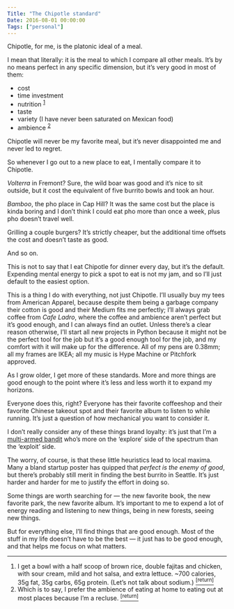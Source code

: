 ```yaml
---
Title: "The Chipotle standard"
Date: 2016-08-01 00:00:00
Tags: ["personal"]
---
```


<p>Chipotle, for me, is the platonic ideal of a meal.</p>


<p>I mean that literally: it is the meal to which I compare all other meals.  It’s by no means perfect in any specific dimension, but it’s very good in most of them:</p>


<ul>
<li>cost</li>
<li>time investment</li>
<li>nutrition <sup class="footnote-ref" id="fnref:1"><a href="#fn:1" rel="footnote">1</a></sup></li>
<li>taste</li>
<li>variety (I have never been saturated on Mexican food)</li>
<li>ambience <sup class="footnote-ref" id="fnref:2"><a href="#fn:2" rel="footnote">2</a></sup></li>
</ul>


<p>Chipotle will never be my favorite meal, but it’s never disappointed me and never led to regret.</p>


<p>So whenever I go out to a new place to eat, I mentally compare it to Chipotle.</p>


<p><em>Volterra</em> in Fremont?  Sure, the wild boar was good and it’s nice to sit outside, but it cost the equivalent of five burrito bowls and took an hour.</p>


<p><em>Bamboo</em>, the pho place in Cap Hill?  It was the same cost but the place is kinda boring and I don’t think I could eat pho more than once a week, plus pho doesn’t travel well.</p>


<p>Grilling a couple burgers?  It’s strictly cheaper, but the additional time offsets the cost and doesn’t taste as good.</p>


<p>And so on.</p>


<p>This is not to say that I eat Chipotle for dinner every day, but it’s the default.  Expending mental energy to pick a spot to eat is not my jam, and so I’ll just default to the easiest option.</p>


<p>This is a thing I do with everything, not just Chipotle.  I’ll usually buy my tees from American Apparel, because despite them being a garbage company their cotton is good and their Medium fits me perfectly; I’ll always grab coffee from <em>Cafe Ladro</em>, where the coffee and ambience aren’t perfect but it’s good enough, and I can always find an outlet.  Unless there’s a clear reason otherwise, I’ll start all new projects in Python because it might not be the perfect tool for the job but it’s a good enough tool for the job, and my comfort with it will make up for the difference.  All of my pens are 0.38mm; all my frames are IKEA; all my music is Hype Machine or Pitchfork approved.</p>


<p>As I grow older, I get more of these standards. More and more things are good enough to the point where it’s less and less worth it to expand my horizons.</p>


<p>Everyone does this, right?  Everyone has their favorite coffeeshop and their favorite Chinese takeout spot and their favorite album to listen to while running.  It’s just a question of how mechanical you want to consider it.</p>


<p>I don’t really consider any of these things brand loyalty: it’s just that I’m a <a href="https://en.wikipedia.org/wiki/Multi-armed_bandit">multi-armed bandit</a> who’s more on the ‘explore’ side of the spectrum than the ‘exploit’ side.</p>


<p>The worry, of course, is that these little heuristics lead to local maxima.  Many a bland startup poster has quipped that <em>perfect is the enemy of good</em>, but there’s probably still merit in finding the best burrito in Seattle.  It’s just harder and harder for me to justify the effort in doing so.</p>


<p>Some things are worth searching for — the new favorite book, the new favorite park, the new favorite album.  It’s important to me to expend a lot of energy reading and listening to new things, being in new forests, seeing new things.</p>


<p>But for everything else, I’ll find things that are good enough.  Most of the stuff in my life doesn’t have to be the best — it just has to be good enough, and that helps me focus on what matters.</p>


<div class="footnotes">
<hr/>
<ol>
<li id="fn:1">I get a bowl with a half scoop of brown rice, double fajitas and chicken, with sour cream, mild and hot salsa, and extra lettuce.  ~700 calories, 35g fat, 35g carbs, 65g protein.  (Let’s not talk about sodium.)
 <a class="footnote-return" href="#fnref:1"><sup>[return]</sup></a></li>
<li id="fn:2">Which is to say, I prefer the ambience of eating at home to eating out at most places because I’m a recluse.
 <a class="footnote-return" href="#fnref:2"><sup>[return]</sup></a></li>
</ol>
</div>
	
